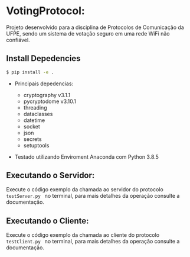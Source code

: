 # VotingProtocol:
Projeto desenvolvido para a disciplina de Protocolos de Comunicação da UFPE, sendo um sistema de votação seguro em uma rede WiFi não confiável.

## Install Depedencies
```bash
$ pip install -e .
```
- Principais depedencias:
  -   cryptography v3.1.1
  -   pycryptodome v3.10.1
  -   threading
  -   dataclasses
  -   datetime
  -   socket
  -   json
  -   secrets
  -   setuptools

- Testado utilizando Enviroment Anaconda com Python 3.8.5 
 
## Executando o Servidor:
Execute o código exemplo da chamada ao servidor do protocolo ```testServer.py ``` no terminal, para mais detalhes da operação consulte a documentação.
## Executando o Cliente:
Execute o código exemplo da chamada ao cliente do protocolo ```testClient.py ``` no terminal, para mais detalhes da operação consulte a documentação.
